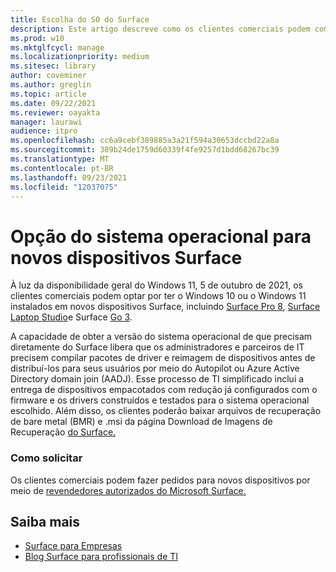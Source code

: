 ```yaml
---
title: Escolha do SO do Surface
description: Este artigo descreve como os clientes comerciais podem comprar novos dispositivos Surface com Windows 10 ou Windows 11.
ms.prod: w10
ms.mktglfcycl: manage
ms.localizationpriority: medium
ms.sitesec: library
author: coveminer
ms.author: greglin
ms.topic: article
ms.date: 09/22/2021
ms.reviewer: oayakta
manager: laurawi
audience: itpro
ms.openlocfilehash: cc6a9cebf389885a3a21f594a30653dccbd22a8a
ms.sourcegitcommit: 389b24de1759d60339f4fe9257d1bdd68267bc39
ms.translationtype: MT
ms.contentlocale: pt-BR
ms.lasthandoff: 09/23/2021
ms.locfileid: "12037075"
---
```

# <a name="os-choice-for-new-surface-devices"></a>Opção do sistema operacional para novos dispositivos Surface
 
À luz da disponibilidade geral do Windows 11, 5 de outubro de 2021, os clientes comerciais podem optar por ter o Windows 10 ou o Windows 11 instalados em novos dispositivos Surface, incluindo [Surface Pro 8](https://www.microsoft.com/surface/business/surface-pro-8), [Surface Laptop Studio](https://www.microsoft.com/surface/business/surface-laptop-studio)e Surface [Go 3](https://www.microsoft.com/surface/business/surface-go-3).  
 
A capacidade de obter a versão do sistema operacional de que precisam diretamente do Surface libera que os administradores e parceiros de IT precisem compilar pacotes de driver e reimagem de dispositivos antes de distribuí-los para seus usuários por meio do Autopilot ou Azure Active Directory domain join (AADJ). Esse processo de TI simplificado inclui a entrega de dispositivos empacotados com redução já configurados com o firmware e os drivers construídos e testados para o sistema operacional escolhido. Além disso, os clientes poderão baixar arquivos de recuperação de bare metal (BMR) e .msi da página Download de Imagens de Recuperação [do Surface.](https://support.microsoft.com/surface-recovery-image) 
 
### <a name="how-to-order"></a>Como solicitar

Os clientes comerciais podem fazer pedidos para novos dispositivos por meio de [revendedores autorizados do Microsoft Surface.](https://www.microsoft.com/surface/business/where-to-buy-microsoft-surface?)

## <a name="learn-more"></a>Saiba mais

- [Surface para Empresas](https://www.microsoft.com/surface/business)
- [Blog Surface para profissionais de TI](https://techcommunity.microsoft.com/t5/surface-it-pro-blog/bg-p/SurfaceITPro)